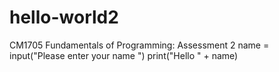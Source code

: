 # hello-world2
CM1705 Fundamentals of Programming: Assessment 2
name = input("Please enter your name ")
print("Hello " + name)
